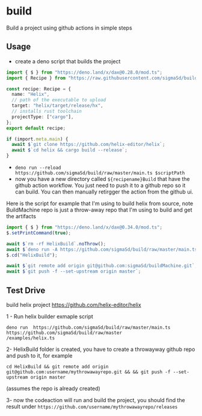 # build

Build a project using github actions in simple steps

## Usage

- create a deno script that builds the project

```ts
import { $ } from "https://deno.land/x/dax@0.28.0/mod.ts";
import { Recipe } from "https://raw.githubusercontent.com/sigmaSd/build/master/lib.ts";

const recipe: Recipe = {
  name: "Helix",
  // path of the executable to upload
  target: "helix/target/release/hx",
  // installs rust toolchain
  projectType: ["cargo"],
};
export default recipe;

if (import.meta.main) {
  await $`git clone https://github.com/helix-editor/helix`;
  await $`cd helix && cargo build --release`;
}
```

- `deno run --reload https://github.com/sigmaSd/build/raw/master/main.ts $scriptPath`
- now you have a new directory called `${recipename}Build` that have the github
  action workflow. You just need to push it to a github repo so it can build. You can then manually retirgger the action from the github ui.

Here is the script for example that I'm using to build helix from source,
note BuildMachine repo is just a throw-away repo that I'm using to build and get the artifacts
```ts
import { $ } from "https://deno.land/x/dax@0.34.0/mod.ts";
$.setPrintCommand(true);

await $`rm -rf HelixBuild`.noThrow();
await $`deno run -A https://github.com/sigmaSd/build/raw/master/main.ts helix.ts`;
$.cd("HelixBuild");

await $`git remote add origin git@github.com:sigmaSd/buildMachine.git`;
await $`git push -f --set-upstream origin master`;
```

## Test Drive

build helix project https://github.com/helix-editor/helix

1 - Run helix builder exmaple script

```
deno run  https://github.com/sigmaSd/build/raw/master/main.ts https://github.com/sigmaSd/build/raw/master
/examples/helix.ts
```

2- HelixBuild folder is created, you have to create a throwayway github repo and
push to it, for example

```
cd HelixBuild && git remote add origin git@github.com:username/mythrowawayrepo.git && && git push -f --set-upstream origin master
```

(assumes the repo is already created)

3- now the codeaction will run and build the project, you should find the result
under `https://github.com/username/mythrowawayrepo/releases`
